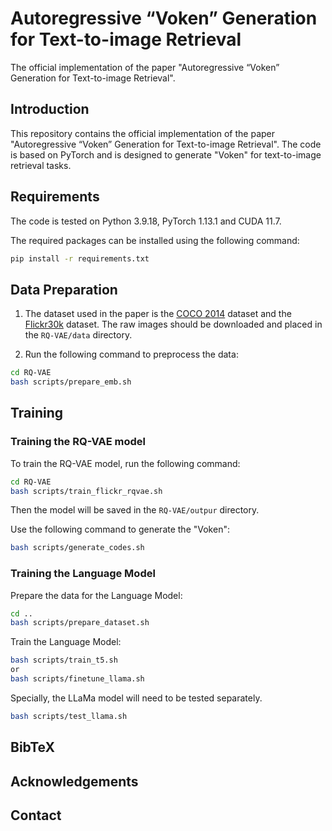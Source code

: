 # Autoregressive “Voken” Generation for Text-to-image Retrieval

The official implementation of the paper "Autoregressive “Voken” Generation for Text-to-image Retrieval".

## Introduction

This repository contains the official implementation of the paper "Autoregressive “Voken” Generation for Text-to-image Retrieval". The code is based on PyTorch and is designed to generate "Voken" for text-to-image retrieval tasks.

## Requirements

The code is tested on Python 3.9.18, PyTorch 1.13.1 and CUDA 11.7. 

The required packages can be installed using the following command:

```bash 
pip install -r requirements.txt
```
## Data Preparation

1. The dataset used in the paper is the [COCO 2014](http://cocodataset.org/#download) dataset and the [Flickr30k](https://www.kaggle.com/hsankesara/flickr-image-dataset) dataset. The raw images should be downloaded and placed in the `RQ-VAE/data` directory.

2. Run the following command to preprocess the data:

```bash
cd RQ-VAE
bash scripts/prepare_emb.sh
```
## Training

### Training the RQ-VAE model
To train the RQ-VAE model, run the following command:

```bash
cd RQ-VAE
bash scripts/train_flickr_rqvae.sh
```
Then the model will be saved in the `RQ-VAE/outpur` directory.

Use the following command to generate the "Voken":

```bash
bash scripts/generate_codes.sh
```
### Training the Language Model

Prepare the data for the Language Model:

```bash
cd ..
bash scripts/prepare_dataset.sh
```
Train the Language Model:

```bash
bash scripts/train_t5.sh
or
bash scripts/finetune_llama.sh
```
Specially, the LLaMa model will need to be tested separately. 
```bash
bash scripts/test_llama.sh
```

## BibTeX

## Acknowledgements

## Contact
